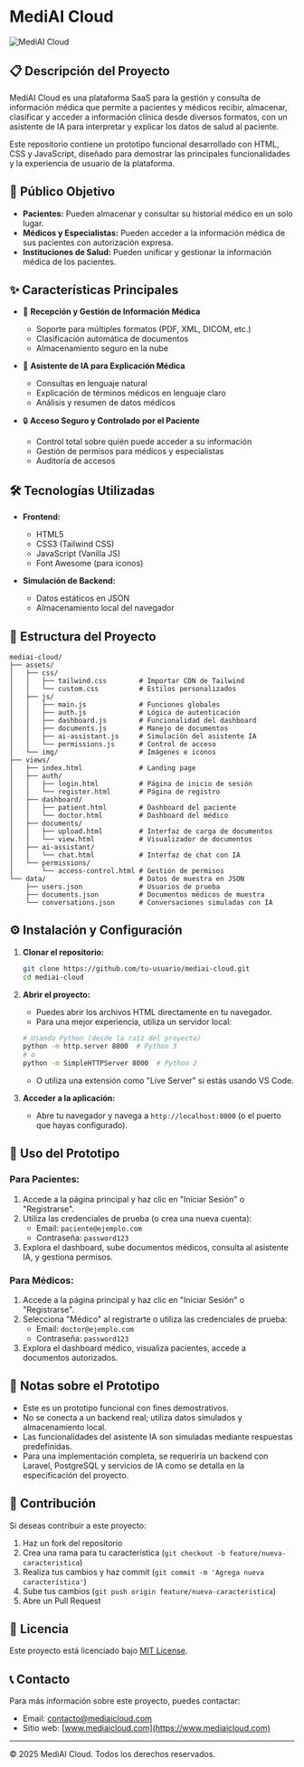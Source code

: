 # MediAI Cloud

![MediAI Cloud](https://via.placeholder.com/800x200?text=MediAI+Cloud)

## 📋 Descripción del Proyecto

MediAI Cloud es una plataforma SaaS para la gestión y consulta de información médica que permite a pacientes y médicos recibir, almacenar, clasificar y acceder a información clínica desde diversos formatos, con un asistente de IA para interpretar y explicar los datos de salud al paciente.

Este repositorio contiene un prototipo funcional desarrollado con HTML, CSS y JavaScript, diseñado para demostrar las principales funcionalidades y la experiencia de usuario de la plataforma.

## 🎯 Público Objetivo

- **Pacientes:** Pueden almacenar y consultar su historial médico en un solo lugar.
- **Médicos y Especialistas:** Pueden acceder a la información médica de sus pacientes con autorización expresa.
- **Instituciones de Salud:** Pueden unificar y gestionar la información médica de los pacientes.

## ✨ Características Principales

- 📄 **Recepción y Gestión de Información Médica**
  - Soporte para múltiples formatos (PDF, XML, DICOM, etc.)
  - Clasificación automática de documentos
  - Almacenamiento seguro en la nube

- 🤖 **Asistente de IA para Explicación Médica**
  - Consultas en lenguaje natural
  - Explicación de términos médicos en lenguaje claro
  - Análisis y resumen de datos médicos

- 🔒 **Acceso Seguro y Controlado por el Paciente**
  - Control total sobre quién puede acceder a su información
  - Gestión de permisos para médicos y especialistas
  - Auditoría de accesos

## 🛠️ Tecnologías Utilizadas

- **Frontend:**
  - HTML5
  - CSS3 (Tailwind CSS)
  - JavaScript (Vanilla JS)
  - Font Awesome (para iconos)

- **Simulación de Backend:**
  - Datos estáticos en JSON
  - Almacenamiento local del navegador

## 📁 Estructura del Proyecto

```
mediai-cloud/
├── assets/
│   ├── css/
│   │   ├── tailwind.css        # Importar CDN de Tailwind
│   │   └── custom.css          # Estilos personalizados
│   ├── js/
│   │   ├── main.js             # Funciones globales
│   │   ├── auth.js             # Lógica de autenticación
│   │   ├── dashboard.js        # Funcionalidad del dashboard
│   │   ├── documents.js        # Manejo de documentos
│   │   ├── ai-assistant.js     # Simulación del asistente IA
│   │   └── permissions.js      # Control de acceso
│   └── img/                    # Imágenes e iconos
├── views/
│   ├── index.html              # Landing page
│   ├── auth/
│   │   ├── login.html          # Página de inicio de sesión
│   │   └── register.html       # Página de registro
│   ├── dashboard/
│   │   ├── patient.html        # Dashboard del paciente
│   │   └── doctor.html         # Dashboard del médico
│   ├── documents/
│   │   ├── upload.html         # Interfaz de carga de documentos
│   │   └── view.html           # Visualizador de documentos
│   ├── ai-assistant/
│   │   └── chat.html           # Interfaz de chat con IA
│   └── permissions/
│       └── access-control.html # Gestión de permisos
└── data/                       # Datos de muestra en JSON
    ├── users.json              # Usuarios de prueba
    ├── documents.json          # Documentos médicos de muestra
    └── conversations.json      # Conversaciones simuladas con IA
```

## ⚙️ Instalación y Configuración

1. **Clonar el repositorio:**
   ```bash
   git clone https://github.com/tu-usuario/mediai-cloud.git
   cd mediai-cloud
   ```

2. **Abrir el proyecto:**
   - Puedes abrir los archivos HTML directamente en tu navegador.
   - Para una mejor experiencia, utiliza un servidor local:

   ```bash
   # Usando Python (desde la raíz del proyecto)
   python -m http.server 8000  # Python 3
   # o
   python -m SimpleHTTPServer 8000  # Python 2
   ```

   - O utiliza una extensión como "Live Server" si estás usando VS Code.

3. **Acceder a la aplicación:**
   - Abre tu navegador y navega a `http://localhost:8000` (o el puerto que hayas configurado).

## 🚀 Uso del Prototipo

### Para Pacientes:
1. Accede a la página principal y haz clic en "Iniciar Sesión" o "Registrarse".
2. Utiliza las credenciales de prueba (o crea una nueva cuenta):
   - Email: `paciente@ejemplo.com`
   - Contraseña: `password123`
3. Explora el dashboard, sube documentos médicos, consulta al asistente IA, y gestiona permisos.

### Para Médicos:
1. Accede a la página principal y haz clic en "Iniciar Sesión" o "Registrarse".
2. Selecciona "Médico" al registrarte o utiliza las credenciales de prueba:
   - Email: `doctor@ejemplo.com`
   - Contraseña: `password123`
3. Explora el dashboard médico, visualiza pacientes, accede a documentos autorizados.

## 📝 Notas sobre el Prototipo

- Este es un prototipo funcional con fines demostrativos.
- No se conecta a un backend real; utiliza datos simulados y almacenamiento local.
- Las funcionalidades del asistente IA son simuladas mediante respuestas predefinidas.
- Para una implementación completa, se requeriría un backend con Laravel, PostgreSQL y servicios de IA como se detalla en la especificación del proyecto.

## 🤝 Contribución

Si deseas contribuir a este proyecto:

1. Haz un fork del repositorio
2. Crea una rama para tu característica (`git checkout -b feature/nueva-caracteristica`)
3. Realiza tus cambios y haz commit (`git commit -m 'Agrega nueva característica'`)
4. Sube tus cambios (`git push origin feature/nueva-caracteristica`)
5. Abre un Pull Request

## 📄 Licencia

Este proyecto está licenciado bajo [MIT License](LICENSE).

## 📞 Contacto

Para más información sobre este proyecto, puedes contactar:
- Email: contacto@mediaicloud.com
- Sitio web: [www.mediaicloud.com](https://www.mediaicloud.com)

---

© 2025 MediAI Cloud. Todos los derechos reservados.